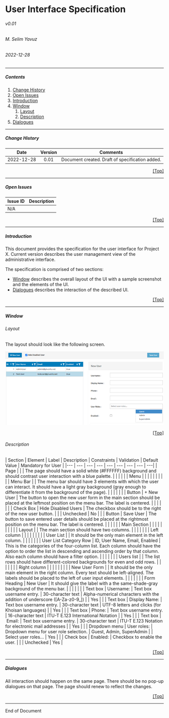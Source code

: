 # User Interface Specification
###### v0.01
###### M. Selim Yavuz
###### 2022-12-28

***

##### Contents
1. [Change History](#toc_5)
2. [Open Issues](#toc_6)
3. [Introduction](#toc_7)
4. [Window](#toc_8)
    1. [Layout](#toc_9)
    2. [Description](#toc_10)
5. [Dialogues](#toc_11)

***

##### Change History

Date | Version | Comments
--- | :---: | ---
2022-12-28 | 0.01 | Document created. Draft of specification added.

[<div style="text-align: right">[Top]</div>](#toc_4)

***

##### Open Issues

Issue ID | Description
--- | ---
N/A |
[<div style="text-align: right">[Top]</div>](#toc_4)


***

##### Introduction

This document provides the specification for the user interface for Project X. Current version describes the user management view of the administrative interface. 

The specification is comprised of two sections:

- [Window](#toc_8) describes the overall layout of the UI with a sample screenshot and the elements of the UI.
- [Dialogues](#toc_9) describes the interaction of the described UI.

[<div style="text-align: right">[Top]</div>](#toc_4)

***

##### Window

###### Layout

The layout should look like the following screen. 

![the UI](https://raw.githubusercontent.com/mselimyavuz/test/main/ui.png)

[<div style="text-align: right">[Top]</div>](#toc_4)

###### Description

| Section | Element | Label | Description | Constraints | Validation | Default Value | Mandatory for User |
|--- | --- | --- | --- | --- | --- | --- | --- | ---|
| Page | | | The page should have a solid white (#FFFFFF) background and should contrast user interaction with a blue palette. | | | | |
| Menu | | | | | | | |
| | Menu Bar | | The menu bar should have 3 elements with which the user can interact. It should have a light gray background (gray enough to differentiate it from the background of the page). | | | | |
| | Button | + New User | The button to open the new user form in the main section should be placed at the leftmost position on the menu bar. The label is centered. | | | | |
| | Check Box | Hide Disabled Users | The checkbox should be to the right of the new user button. | | | Unchecked | No |
| | Button | Save User | The button to save entered user details should be placed at the rightmost position on the menu bar. The label is centered. | | | | |
| Main Section | | | | | | | |
| | Layout | | The main section should have two columns. | | | | |
| | Left column | | | | | | |
| | User List | | It should be the only main element in the left column. | | | | |
| | User List Category Row | ID, User Name, Email, Enabled | This is the categories of the four-column list. Each column should have the option to order the list in descending and ascending order by that column. Also each column should have a filter option. | | | | |
| | Users list | | The list rows should have different-colored backgrounds for even and odd rows. | | | | |
| | Right column | | | | | | |
| | New User Form | | It should be the only main element in the right column. Every text should be left-aligned. The labels should be placed to the left of user input elements. | | | | |
| | Form Heading | New User | It should give the label with a the same-shade-gray background of the menu bar. | | | | |
| | Text box | Username: | Text box username entry. | 30-character text | Alpha-numerical characters with the addition of underscore ([A-Za-z0-9_]) | | Yes |
| | Text box | Display Name: | Text box username entry. | 30-character text | UTF-8 letters and clicks (for Khoisan languages) | | Yes |
| | Text box | Phone: | Text box username entry. | 16-character text | ITU-T E.123 International Notation | | Yes |
| | Text box | Email: | Text box username entry. | 30-character text | ITU-T E.123 Notation for electronic mail addresses | | Yes |
| | Dropdown menu | User roles: | Dropdown menu for user role selection. | Guest, Admin, SuperAdmin | | Select user roles... | Yes |
| | Check box | Enabled: | Checkbox to enable the user. | | | Unchecked | Yes |

[<div style="text-align: right">[Top]</div>](#toc_4)

***

##### Dialogues

All interaction should happen on the same page. There should be no pop-up dialogues on that page. The page should renew to reflect the changes. 

[<div style="text-align: right">[Top]</div>](#toc_4)

***

End of Document
